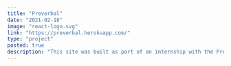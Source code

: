 ```yaml
---
title: "Preverbal"
date: "2021-02-18"
image: "react-logo.svg"
link: "https://preverbal.herokuapp.com/"
type: "project"
posted: true
description: "This site was built as part of an internship with the Preverbal art studio. It was my first website built with React and Gatsby. Although only a single page, the site features interactive elements, responsive design, and basic animation. It builds the projects section from markdown files, and is designed for easy maintainability."
---
```



